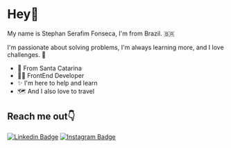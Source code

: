 # Hey👋

My name is Stephan Serafim Fonseca, I'm from Brazil. 🇧🇷 

I'm passionate about solving problems, I'm always learning more, and I love challenges. 🚀

- 📌 From Santa Catarina
- 👨‍💻 FrontEnd Developer
- ✨ I'm here to help and learn
- 🗺️ And I also love to travel

## Reach me out👇
[![Linkedin Badge](https://img.shields.io/badge/-Stephan%20Fonseca-6633cc?style=flat-square&logo=Linkedin&logoColor=white&link=https://www.linkedin.com/in/stephan-serafim-fonseca-71a388202/)](https://www.linkedin.com/in/stephan-serafim-fonseca-71a388202/) [![Instagram Badge](https://img.shields.io/badge/-Stephan_Fonseca-6633cc?style=flat-square&logo=Instagram&logoColor=white&link=https://www.instagram.com/stephan_fonseka/)](https://www.instagram.com/stephan_fonseka/)
